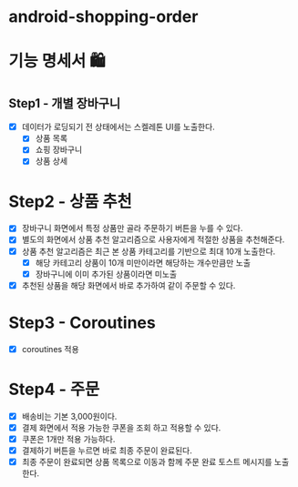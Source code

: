 # android-shopping-order

# 기능 명세서 🛍️
## Step1 - 개별 장바구니
- [x] 데이터가 로딩되기 전 상태에서는 스켈레톤 UI를 노출한다.
  - [x] 상품 목록
  - [x] 쇼핑 장바구니
  - [x] 상품 상세

# Step2 - 상품 추천
- [x] 장바구니 화면에서 특정 상품만 골라 주문하기 버튼을 누를 수 있다.
- [x] 별도의 화면에서 상품 추천 알고리즘으로 사용자에게 적절한 상품을 추천해준다.
- [x] 상품 추천 알고리즘은 최근 본 상품 카테고리를 기반으로 최대 10개 노출한다.
  - [x] 해당 카테고리 상품이 10개 미만이라면 해당하는 개수만큼만 노출
  - [x] 장바구니에 이미 추가된 상품이라면 미노출
- [x] 추천된 상품을 해당 화면에서 바로 추가하여 같이 주문할 수 있다. 

# Step3 - Coroutines
- [x] coroutines 적용

# Step4 - 주문
- [x] 배송비는 기본 3,000원이다.
- [x] 결제 화면에서 적용 가능한 쿠폰을 조회 하고 적용할 수 있다.
- [x] 쿠폰은 1개만 적용 가능하다.
- [x] 결제하기 버튼을 누르면 바로 최종 주문이 완료된다.
- [x] 최종 주문이 완료되면 상품 목록으로 이동과 함께 주문 완료 토스트 메시지를 노출한다.
